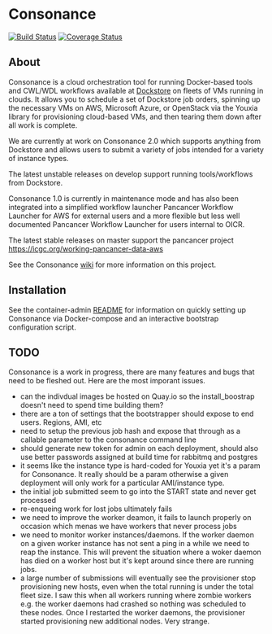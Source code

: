 # Consonance

[![Build Status](https://travis-ci.org/Consonance/consonance.svg?branch=develop)](https://travis-ci.org/Consonance/Consonance)
[![Coverage Status](https://coveralls.io/repos/Consonance/consonance/badge.svg?branch=develop)](https://coveralls.io/r/Consonance/consonance?branch=develop)

## About

Consonance is a cloud orchestration tool for running Docker-based tools and CWL/WDL workflows available at [Dockstore](https://dockstore.org) on fleets of VMs running in clouds.  It allows you to schedule a set of Dockstore job orders, spinning up the necessary VMs on AWS, Microsoft Azure, or OpenStack via the Youxia library for provisioning cloud-based VMs, and then tearing them down after all work is complete.

We are currently at work on Consonance 2.0 which supports anything from Dockstore and allows users to submit a variety of jobs intended for a variety of instance types.

The latest unstable releases on develop support running tools/workflows from  Dockstore.

Consonance 1.0 is currently in maintenance mode and has also been integrated into a simplified workflow launcher Pancancer Workflow Launcher for AWS for external users and a more flexible but less well documented Pancancer Workflow Launcher for users internal to OICR.

The latest stable releases on master support the pancancer project https://icgc.org/working-pancancer-data-aws

See the Consonance [wiki](https://github.com/Consonance/consonance/wiki) for more information on this project.

## Installation

See the container-admin [README](container-admin/README.md) for information on quickly setting up Consonance via Docker-compose and an interactive bootstrap configuration script.

## TODO

Consonance is a work in progress, there are many features and bugs that need to be fleshed out. Here are the most imporant issues.

* can the indivdual images be hosted on Quay.io so the install_boostrap doesn't need to spend time building them?
* there are a ton of settings that the bootstrapper should expose to end users.  Regions, AMI, etc
* need to setup the previous job hash and expose that through as a callable parameter to the consonance command line
* should generate new token for admin on each deployment, should also use better passwords assigned at build time for rabbitmq and postgres
* it seems like the instance type is hard-coded for Youxia yet it's a param for Consonance.  It really should be a param otherwise a given deployment will only work for a particular AMI/instance type.
* the initial job submitted seem to go into the START state and never get processed
* re-enqueing work for lost jobs ultimately fails
* we need to improve the worker deamon, it fails to launch properly on occasion which menas we have workers that never process jobs
* we need to monitor worker instances/daemons. If the worker daemon on a given worker instance has not sent a ping in a while we need to reap the instance.  This will prevent the situation where a woker daemon has died on a worker host but it's kept around since there are running jobs.
* a large number of submissions will eventually see the provisioner stop provisioning new hosts, even when the total running is under the total fleet size. I saw this when all workers running where zombie workers e.g. the worker daemons had crashed so nothing was scheduled to these nodes.  Once I restarted the worker daemons, the provisioner started provisioning new additional nodes.  Very strange.

